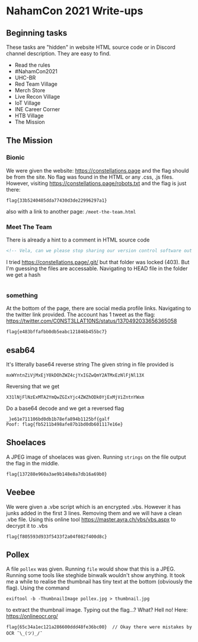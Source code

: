 # NahamCon 2021 Write-ups
## Beginning tasks
These tasks are "hidden" in website HTML source code or in Discord channel description. They are easy to find.
- Read the rules
- #NahamCon2021
- UHC-BR
- Red Team Village
- Merch Store
- Live Recon Village
- IoT Village
- INE Career Corner
- HTB Village
- The Mission

## The Mission
### Bionic
We were given the website: https://constellations.page and the flag should be from the site.
No flag was found in the HTML or any .css, .js files. However, visiting https://constellations.page/robots.txt and the flag is just there:
```
flag{33b5240485dda77430d3de22996297a1}
```
also with a link to another page: `/meet-the-team.html`

### Meet The Team
There is already a hint to a comment in HTML source code
```html
<!-- Vela, can we please stop sharing our version control software out on the public internet? -->
```
I tried https://constellations.page/.git/ but that folder was locked (403). But I'm guessing the files are accessable. Navigating to HEAD file in the folder we get a hash
```

```

### something
At the bottom of the page, there are social media profile links. Navigating to the twitter link provided. The account has 1 tweet as the flag: https://twitter.com/C0NST3LLAT10NS/status/1370492033656365058
```
flag{e483bffafbb0db5eabc121846b455bc7}
```

## esab64
It's litterally base64 reverse string
The given string in file provided is
```
mxWYntnZiVjMxEjY0kDOhZWZ4cjYxIGZwQmY2ATMxEzNlFjNl13X
```
Reversing that we get
```
X31lNjFlNzExMTA2YmQwZGIxYjc4ZWZhODk0YjExMjViZntnYWxm
```
Do a base64 decode and we get a reversed flag
```
_}e61e711106bd0db1b78efa894b1125bf{galf
Poof: flag{fb5211b498afe87b1bd0db601117e16e}
```

## Shoelaces
A JPEG image of shoelaces was given. Running `strings` on the file output the flag in the middle.
```
flag{137288e960a3ae9b148e8a7db16a69b0}
```

## Veebee
We were given a .vbe script which is an encrypted .vbs. However it has junks added in the first 3 lines. Removing them and we will have a clean .vbe file.
Using this online tool https://master.ayra.ch/vbs/vbs.aspx to decrypt it to .vbs
```
flag{f805593d933f5433f2a04f082f400d8c}
```

## Pollex
A file `pollex` was given. Running `file` would show that this is a JPEG.
Running some tools like steghide binwalk wouldn't show anything.
It took me a while to realise the thumbnail has tiny text at the bottom (obviously the flag).
Using the command
```shell
exiftool -b -ThumbnailImage pollex.jpg > thumbnail.jpg
```
to extract the thumbnail image. Typing out the flag...? What? Hell no! Here: https://onlineocr.org/
```
flag{65c34a1ec121a286600ddd48fe36bc00}  // Okay there were mistakes by OCR ¯\_(ツ)_/¯
```